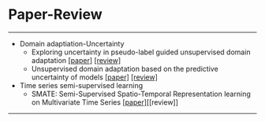 # Paper-Review
---

- Domain adaptiation-Uncertainty 
    - Exploring uncertainty in pseudo-label guided unsupervised domain adaptation [[paper]](https://www.sciencedirect.com/science/article/pii/S0031320319302997) [[review]](https://github.com/junginkim23/Paper-Review/blob/master/JungminLee/Reviews/%5B2019%5D%20Exploring%20uncertainty%20in%20pseudo-label%20guided%20unsupervised%20domain%20adaptation.pdf)
    - Unsupervised domain adaptation based on the predictive uncertainty of models [[paper]](https://arxiv.org/abs/2211.08866) [[review]](https://github.com/junginkim23/Paper-Review/blob/master/JungminLee/Reviews/%5B2022%5D%20Unsupervised%20domain%20adaptation%20based%20on%20the%20predictive%20uncertainty%20of%20models.pdf)
- Time series semi-supervised learning 
    - SMATE: Semi-Supervised Spatio-Temporal Representation learning on Multivariate Time Series [[paper]](https://ieeexplore.ieee.org/abstract/document/9679137)[[review]]
---
